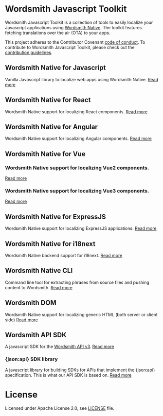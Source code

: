 # Wordsmith Javascript Toolkit

Wordsmith Javascript Toolkit is a collection of tools to easily localize your Javascript applications using [Wordsmith Native](https://www.wordsmith.com/native/).
The toolkit features fetching translations over the air (OTA) to your apps.

This project adheres to the Contributor Covenant [code of conduct](/CODE_OF_CONDUCT.md). To contribute to Wordsmith Javascript Toolkit, please check out the [contribution guidelines](/CONTRIBUTING.md).

## Wordsmith Native for Javascript

Vanilla Javascript library to localize web apps using Wordsmith Native.
[Read more](https://github.com/wordsmith/wordsmith-javascript/tree/master/packages/native)

## Wordsmith Native for React

Wordsmith Native support for localizing React components.
[Read more](https://github.com/wordsmith/wordsmith-javascript/tree/master/packages/react)

## Wordsmith Native for Angular

Wordsmith Native support for localizing Angular components.
[Read more](https://github.com/wordsmith/wordsmith-javascript/tree/master/packages/angular/projects/ws-native-angular-sdk)

## Wordsmith Native for Vue

### Wordsmith Native support for localizing Vue2 components.
[Read more](https://github.com/wordsmith/wordsmith-javascript/tree/master/packages/vue2)

### Wordsmith Native support for localizing Vue3 components.
[Read more](https://github.com/wordsmith/wordsmith-javascript/tree/master/packages/vue3)

## Wordsmith Native for ExpressJS

Wordsmith Native support for localizing ExpressJS applications.
[Read more](https://github.com/wordsmith/wordsmith-javascript/tree/master/packages/express)

## Wordsmith Native for i18next

Wordsmith Native backend support for i18next.
[Read more](https://github.com/wordsmith/wordsmith-javascript/tree/master/packages/i18next)

## Wordsmith Native CLI

Command line tool for extracting phrases from source files and pushing content to Wordsmith.
[Read more](https://github.com/wordsmith/wordsmith-javascript/tree/master/packages/cli)

## Wordsmith DOM

Wordsmith Native support for localizing generic HTML (both server or client side)
[Read more](https://github.com/wordsmith/wordsmith-javascript/tree/master/packages/dom)

## Wordsmith API SDK

A javascript SDK for the [Wordsmith API v3](https://developers.wordsmith.com/reference).
[Read more](https://github.com/wordsmith/wordsmith-javascript/tree/master/packages/api)

### {json:api} SDK library

A javascript library for building SDKs for APIs that implement the {json:api}
specification. This is what our API SDK is based on.
[Read more](https://github.com/wordsmith/wordsmith-javascript/tree/master/packages/jsonapi)

# License

Licensed under Apache License 2.0, see [LICENSE](LICENSE) file.
